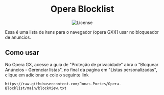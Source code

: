 <h1 align="center">Opera Blocklist</h1>

<p align="center">
  <img alt="License" src="https://img.shields.io/static/v1?label=license&message=MIT&color=49AA26&labelColor=000000">
</p>

Essa é uma lista de itens para o navegador (opera GX)[] usar no bloqueador de anuncios.

## Como usar

No Opera GX, acesse a guia de "Proteção de privacidade" abra o "Bloquear Anúncios - Gerenciar listas", no final da pagina em "Listas personalizadas", clique em adicionar e cole o seguinte link

```
https://raw.githubusercontent.com/Jonas-Portes/Opera-Blocklist/main/blockView.txt
```
